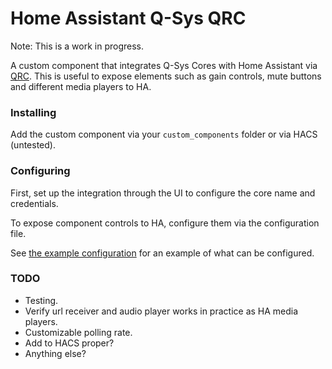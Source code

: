 # Home Assistant Q-Sys QRC

Note: This is a work in progress.

A custom component that integrates Q-Sys Cores with Home Assistant via [QRC](https://q-syshelp.qsc.com/Index.htm#External_Control_APIs/QRC/QRC_Overview.htm). This is useful to expose elements such as gain controls, mute buttons and different media players to HA.

### Installing

Add the custom component via your `custom_components` folder or via HACS (untested).

### Configuring

First, set up the integration through the UI to configure the core name and credentials.

To expose component controls to HA, configure them via the configuration file.

See [the example configuration](examples/configuration.yaml) for an example of what can be configured.

### TODO

- Testing.
- Verify url receiver and audio player works in practice as HA media players.
- Customizable polling rate.
- Add to HACS proper?
- Anything else?